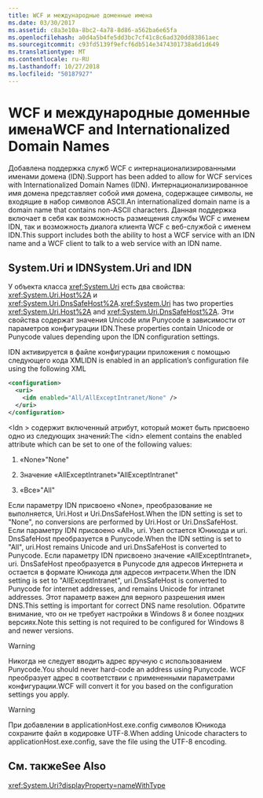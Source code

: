 ```yaml
---
title: WCF и международные доменные имена
ms.date: 03/30/2017
ms.assetid: c8a3e10a-8bc2-4a78-8d86-a562ba6e65fa
ms.openlocfilehash: a0d4a5b4fe5dd3bc7cf41c8c6ad320dd83861aec
ms.sourcegitcommit: c93fd5139f9efcf6db514e3474301738a6d1d649
ms.translationtype: MT
ms.contentlocale: ru-RU
ms.lasthandoff: 10/27/2018
ms.locfileid: "50187927"
---
```

# <a name="wcf-and-internationalized-domain-names"></a><span data-ttu-id="438e2-102">WCF и международные доменные имена</span><span class="sxs-lookup"><span data-stu-id="438e2-102">WCF and Internationalized Domain Names</span></span>
<span data-ttu-id="438e2-103">Добавлена поддержка служб WCF с интернационализированными именами домена (IDN).</span><span class="sxs-lookup"><span data-stu-id="438e2-103">Support has been added to allow for WCF services with Internationalized Domain Names (IDN).</span></span> <span data-ttu-id="438e2-104">Интернационализированное имя домена представляет собой имя домена, содержащее символы, не входящие в набор символов ASCII.</span><span class="sxs-lookup"><span data-stu-id="438e2-104">An internationalized domain name is a domain name that contains non-ASCII characters.</span></span> <span data-ttu-id="438e2-105">Данная поддержка включает в себя как возможность размещения службы WCF с именем IDN, так и возможность диалога клиента WCF с веб-службой с именем IDN.</span><span class="sxs-lookup"><span data-stu-id="438e2-105">This support includes both the ability to host a WCF service with an IDN name and a WCF client to talk to a web service with an IDN name.</span></span>  
  
## <a name="systemuri-and-idn"></a><span data-ttu-id="438e2-106">System.Uri и IDN</span><span class="sxs-lookup"><span data-stu-id="438e2-106">System.Uri and IDN</span></span>  
 <span data-ttu-id="438e2-107">У объекта класса <xref:System.Uri> есть два свойства: <xref:System.Uri.Host%2A> и <xref:System.Uri.DnsSafeHost%2A>.</span><span class="sxs-lookup"><span data-stu-id="438e2-107"><xref:System.Uri> has two properties <xref:System.Uri.Host%2A> and <xref:System.Uri.DnsSafeHost%2A>.</span></span> <span data-ttu-id="438e2-108">Эти свойства содержат значения Unicode или Punycode в зависимости от параметров конфигурации IDN.</span><span class="sxs-lookup"><span data-stu-id="438e2-108">These properties contain Unicode or Punycode values depending upon the IDN configuration settings.</span></span>  
  
 <span data-ttu-id="438e2-109">IDN активируется в файле конфигурации приложения с помощью следующего кода XML</span><span class="sxs-lookup"><span data-stu-id="438e2-109">IDN is enabled in an application’s configuration file using the following XML</span></span>  
  
```xml  
<configuration>  
  <uri>  
    <idn enabled="All/AllExceptIntranet/None" />  
  </uri>  
</configuration>  
```  
  
 <span data-ttu-id="438e2-110">\<Idn > содержит включенный атрибут, который может быть присвоено одно из следующих значений:</span><span class="sxs-lookup"><span data-stu-id="438e2-110">The \<idn> element contains the enabled attribute which can be set to one of the following values:</span></span>  
  
1.  <span data-ttu-id="438e2-111">«None»</span><span class="sxs-lookup"><span data-stu-id="438e2-111">"None"</span></span>  
  
2.  <span data-ttu-id="438e2-112">Значение «AllExceptIntranet»</span><span class="sxs-lookup"><span data-stu-id="438e2-112">"AllExceptIntranet"</span></span>  
  
3.  <span data-ttu-id="438e2-113">«Все»</span><span class="sxs-lookup"><span data-stu-id="438e2-113">"All"</span></span>  
  
 <span data-ttu-id="438e2-114">Если параметру IDN присвоено «None», преобразование не выполняется, Uri.Host и Uri.DnsSafeHost.</span><span class="sxs-lookup"><span data-stu-id="438e2-114">When the IDN setting is set to "None", no conversions are performed by Uri.Host or Uri.DnsSafeHost.</span></span> <span data-ttu-id="438e2-115">Если параметру IDN присвоено «All», uri. Узел остается Юникода и uri. DnsSafeHost преобразуется в Punycode.</span><span class="sxs-lookup"><span data-stu-id="438e2-115">When the IDN setting is set to "All", uri.Host remains Unicode and uri.DnsSafeHost is converted to Punycode.</span></span> <span data-ttu-id="438e2-116">Если параметру IDN присвоено значение «AllExceptIntranet», uri. DnsSafeHost преобразуется в Punycode для адресов Интернета и остается в формате Юникода для адресов интрасети.</span><span class="sxs-lookup"><span data-stu-id="438e2-116">When the IDN setting is set to "AllExceptIntranet", uri.DnsSafeHost is converted to Punycode for internet addresses, and remains Unicode for intranet addresses.</span></span> <span data-ttu-id="438e2-117">Этот параметр важен для верного разрешения имен DNS.</span><span class="sxs-lookup"><span data-stu-id="438e2-117">This setting is important for correct DNS name resolution.</span></span> <span data-ttu-id="438e2-118">Обратите внимание, что он не требует настройки в Windows 8 и более поздних версиях.</span><span class="sxs-lookup"><span data-stu-id="438e2-118">Note this setting is not required to be configured for Windows 8 and newer versions.</span></span>  
  
> [!WARNING]
>  <span data-ttu-id="438e2-119">Никогда не следует вводить адрес вручную с использованием Punycode.</span><span class="sxs-lookup"><span data-stu-id="438e2-119">You should never hard-code an address using Punycode.</span></span> <span data-ttu-id="438e2-120">WCF преобразует адрес в соответствии с примененными параметрами конфигурации.</span><span class="sxs-lookup"><span data-stu-id="438e2-120">WCF will convert it for you based on the configuration settings you apply.</span></span>  
  
> [!WARNING]
>  <span data-ttu-id="438e2-121">При добавлении в applicationHost.exe.config символов Юникода сохраните файл в кодировке UTF-8.</span><span class="sxs-lookup"><span data-stu-id="438e2-121">When adding Unicode characters to applicationHost.exe.config, save the file using the UTF-8 encoding.</span></span>  
  
## <a name="see-also"></a><span data-ttu-id="438e2-122">См. также</span><span class="sxs-lookup"><span data-stu-id="438e2-122">See Also</span></span>  
 <xref:System.Uri?displayProperty=nameWithType>

